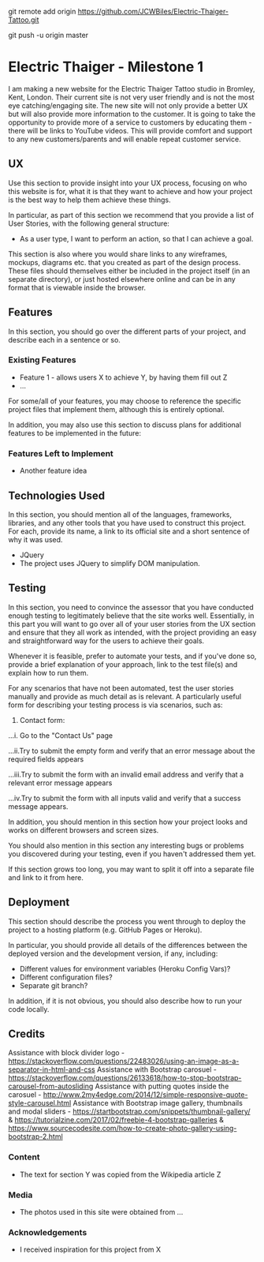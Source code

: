 git remote add origin https://github.com/JCWBiles/Electric-Thaiger-Tattoo.git

git push -u origin master

# Electric Thaiger - Milestone 1

I am making a new website for the Electric Thaiger Tattoo studio in Bromley, Kent, London.
Their current site is not very user friendly and is not the most eye catching/engaging site.
The new site will not only provide a better UX but will also provide more information to the customer.
It is going to take the opportunity to provide more of a service to customers by educating them - there will be links to YouTube videos.
This will provide comfort and support to any new customers/parents and will enable repeat customer service.

## UX

Use this section to provide insight into your UX process, focusing on who this website is for, what it is that they want to achieve and how your project is the best way to help them achieve these things.

In particular, as part of this section we recommend that you provide a list of User Stories, with the following general structure:

* As a user type, I want to perform an action, so that I can achieve a goal.

This section is also where you would share links to any wireframes, mockups, diagrams etc. that you created as part of the design process. These files should themselves either be included in the project itself (in an separate directory), or just hosted elsewhere online and can be in any format that is viewable inside the browser.

## Features

In this section, you should go over the different parts of your project, and describe each in a sentence or so.

### Existing Features

* Feature 1 - allows users X to achieve Y, by having them fill out Z
* ...

For some/all of your features, you may choose to reference the specific project files that implement them, although this is entirely optional.

In addition, you may also use this section to discuss plans for additional features to be implemented in the future:

### Features Left to Implement

* Another feature idea

## Technologies Used

In this section, you should mention all of the languages, frameworks, libraries, and any other tools that you have used to construct this project. For each, provide its name, a link to its official site and a short sentence of why it was used.

* JQuery
* The project uses JQuery to simplify DOM manipulation.

## Testing

In this section, you need to convince the assessor that you have conducted enough testing to legitimately believe that the site works well. Essentially, in this part you will want to go over all of your user stories from the UX section and ensure that they all work as intended, with the project providing an easy and straightforward way for the users to achieve their goals.

Whenever it is feasible, prefer to automate your tests, and if you've done so, provide a brief explanation of your approach, link to the test file(s) and explain how to run them.

For any scenarios that have not been automated, test the user stories manually and provide as much detail as is relevant. A particularly useful form for describing your testing process is via scenarios, such as:

1. Contact form:

...i. Go to the "Contact Us" page

...ii.Try to submit the empty form and verify that an error message about the required fields appears

...iii.Try to submit the form with an invalid email address and verify that a relevant error message appears

...iv.Try to submit the form with all inputs valid and verify that a success message appears.

In addition, you should mention in this section how your project looks and works on different browsers and screen sizes.

You should also mention in this section any interesting bugs or problems you discovered during your testing, even if you haven't addressed them yet.

If this section grows too long, you may want to split it off into a separate file and link to it from here.

## Deployment

This section should describe the process you went through to deploy the project to a hosting platform (e.g. GitHub Pages or Heroku).

In particular, you should provide all details of the differences between the deployed version and the development version, if any, including:

* Different values for environment variables (Heroku Config Vars)?
* Different configuration files?
* Separate git branch?

In addition, if it is not obvious, you should also describe how to run your code locally.

## Credits

Assistance with block divider logo - https://stackoverflow.com/questions/22483026/using-an-image-as-a-separator-in-html-and-css
Assistance with Bootstrap carosuel - https://stackoverflow.com/questions/26133618/how-to-stop-bootstrap-carousel-from-autosliding
Assistance with putting quotes inside the carosuel - http://www.2my4edge.com/2014/12/simple-responsive-quote-style-carousel.html
Assistance with Bootstrap image gallery, thumbnails and modal sliders - https://startbootstrap.com/snippets/thumbnail-gallery/ & https://tutorialzine.com/2017/02/freebie-4-bootstrap-galleries & https://www.sourcecodesite.com/how-to-create-photo-gallery-using-bootstrap-2.html

### Content
* The text for section Y was copied from the Wikipedia article Z

### Media

* The photos used in this site were obtained from ...

### Acknowledgements

* I received inspiration for this project from X